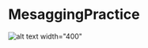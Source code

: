 # MesaggingPractice
![alt text](https://myresume-7381c.web.app/static/media/Message.d871ae4f7020593ac2ae.jpeg)  width="400"
